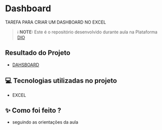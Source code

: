 # Dashboard
TAREFA PARA CRIAR UM DASHBOARD NO EXCEL



 > ℹ️ **NOTE:** Este é o repositório desenvolvido durante aula na Plataforma [DIO](https://dio.me)

## Resultado do Projeto

- [DAHSBOARD](https://github.com/RUTHDINIZ2/dashboard/blob/main/projeto%20dashboard.xlsx) 


## 💻 Tecnologias utilizadas no projeto
- EXCEL

## ✨ Como foi feito ?

- seguindo as orientações da aula
